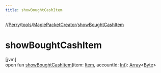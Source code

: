 ```yaml
---
title: showBoughtCashItem
---
```

//[Perry](../../../index.html)/[tools](../index.html)/[MaplePacketCreator](index.html)/[showBoughtCashItem](show-bought-cash-item.html)



# showBoughtCashItem



[jvm]\
open fun [showBoughtCashItem](show-bought-cash-item.html)(item: [Item](../../client.inventory/-item/index.html), accountId: [Int](https://kotlinlang.org/api/latest/jvm/stdlib/kotlin/-int/index.html)): [Array](https://kotlinlang.org/api/latest/jvm/stdlib/kotlin/-array/index.html)<[Byte](https://kotlinlang.org/api/latest/jvm/stdlib/kotlin/-byte/index.html)>




